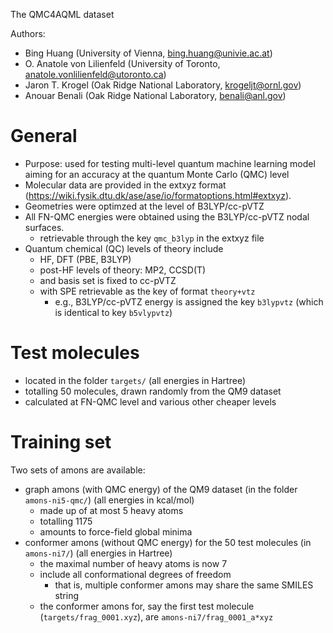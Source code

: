 The QMC4AQML dataset

Authors: 
- Bing Huang (University of Vienna, bing.huang@univie.ac.at)
- O. Anatole von Lilienfeld (University of Toronto, anatole.vonlilienfeld@utoronto.ca)
- Jaron T. Krogel (Oak Ridge National Laboratory, krogeljt@ornl.gov) 
- Anouar Benali (Oak Ridge National Laboratory, benali@anl.gov)


# General

- Purpose: used for testing multi-level quantum machine learning model aiming for an accuracy at the quantum Monte Carlo (QMC) level
- Molecular data are provided in the extxyz format (https://wiki.fysik.dtu.dk/ase/ase/io/formatoptions.html#extxyz).
- Geometries were optimzed at the level of B3LYP/cc-pVTZ
- All FN-QMC energies were obtained using the B3LYP/cc-pVTZ nodal surfaces.
    - retrievable through the key `qmc_b3lyp` in the extxyz file
- Quantum chemical (QC) levels of theory include
    - HF, DFT (PBE, B3LYP)
    - post-HF levels of theory: MP2, CCSD(T)
    - and basis set is fixed to cc-pVTZ
    - with SPE retrievable as the key of format `theory+vtz`
        - e.g., B3LYP/cc-pVTZ energy is assigned the key `b3lypvtz` (which is identical to key `b5vlypvtz`)


# Test molecules

- located in the folder `targets/` (all energies in Hartree)
- totalling 50 molecules, drawn randomly from the QM9 dataset
- calculated at FN-QMC level and various other cheaper levels


# Training set

Two sets of amons are available:

- graph amons (with QMC energy) of the QM9 dataset (in the folder `amons-ni5-qmc/`) (all energies in kcal/mol)
    - made up of at most 5 heavy atoms
    - totalling 1175
    - amounts to force-field global minima
- conformer amons (without QMC energy) for the 50 test molecules (in `amons-ni7/`) (all energies in Hartree)
    - the maximal number of heavy atoms is now 7
    - include all conformational degrees of freedom
        - that is, multiple conformer amons may share the same SMILES string
    - the conformer amons for, say the first test molecule (`targets/frag_0001.xyz`), are `amons-ni7/frag_0001_a*xyz`

